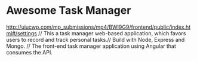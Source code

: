 # Awesome Task Manager

http://uiucwp.com/mp_submissions/mp4/BWI9G9/frontend/public/index.html#/settings //
This a task manager web-based application, which favors users to record and track personal tasks.//
Build with Node, Express and Mongo. //
The front-end task manager application using Angular that consumes the API.

